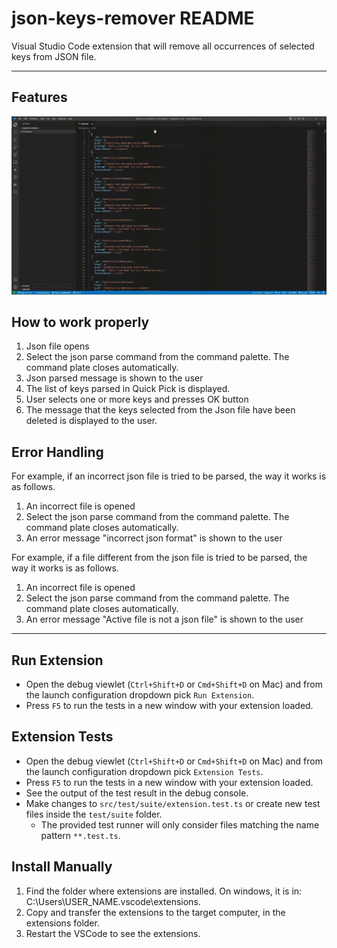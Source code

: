 # json-keys-remover README

Visual Studio Code extension that will remove all occurrences of selected keys from JSON file.

---
## Features

![Demo](gif/exampleWork.gif)

## How to work properly
1. Json file opens
2. Select the json parse command from the command palette. The command plate closes automatically.
4. Json parsed message is shown to the user
3. The list of keys parsed in Quick Pick is displayed.
4. User selects one or more keys and presses OK button
5. The message that the keys selected from the Json file have been deleted is displayed to the user.

## Error Handling
For example, if an incorrect json file is tried to be parsed, the way it works is as follows.
1. An incorrect file is opened
2. Select the json parse command from the command palette. The command plate closes automatically.
3. An error message "incorrect json format" is shown to the user

For example, if a file different from the json file is tried to be parsed, the way it works is as follows.
1. An incorrect file is opened
2. Select the json parse command from the command palette. The command plate closes automatically.
3. An error message "Active file is not a json file" is shown to the user

---
## Run Extension 

* Open the debug viewlet (`Ctrl+Shift+D` or `Cmd+Shift+D` on Mac) and from the launch configuration dropdown pick `Run Extension`.
* Press `F5` to run the tests in a new window with your extension loaded.

## Extension Tests

* Open the debug viewlet (`Ctrl+Shift+D` or `Cmd+Shift+D` on Mac) and from the launch configuration dropdown pick `Extension Tests`.
* Press `F5` to run the tests in a new window with your extension loaded.
* See the output of the test result in the debug console.
* Make changes to `src/test/suite/extension.test.ts` or create new test files inside the `test/suite` folder.
  * The provided test runner will only consider files matching the name pattern `**.test.ts`.

## Install Manually

1. Find the folder where extensions are installed. On windows, it is in: C:\Users\USER_NAME\.vscode\extensions. 
2. Copy and transfer the extensions to the target computer, in the extensions folder.
3. Restart the VSCode to see the extensions.
